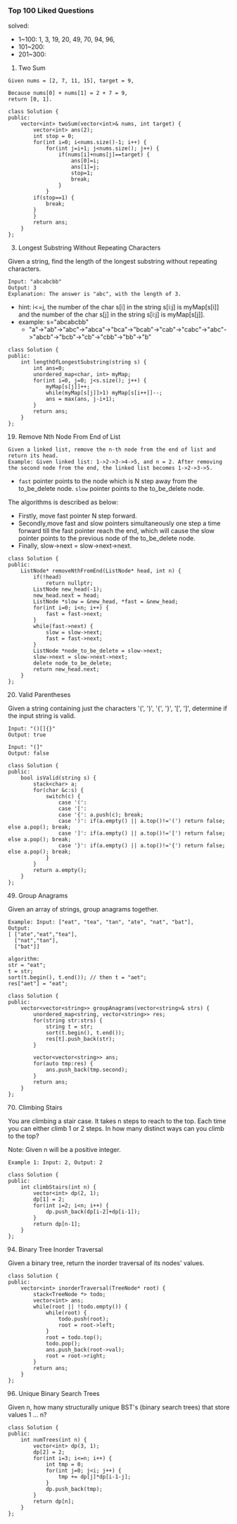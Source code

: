 ### Top 100 Liked Questions
solved: 
+ 1~100: 1, 3, 19, 20, 49, 70, 94, 96, 
+ 101~200:
+ 201~300:

1. Two Sum
```
Given nums = [2, 7, 11, 15], target = 9,

Because nums[0] + nums[1] = 2 + 7 = 9,
return [0, 1].
```
```
class Solution {
public:
    vector<int> twoSum(vector<int>& nums, int target) {
        vector<int> ans(2);
        int stop = 0;
        for(int i=0; i<nums.size()-1; i++) {
            for(int j=i+1; j<nums.size(); j++) {
                if(nums[i]+nums[j]==target) {
                    ans[0]=i;
                    ans[1]=j;
                    stop=1;
                    break;
                }
            }
        if(stop==1) {
            break;
        }
        }
        return ans;
    }
};
```
3. Longest Substring Without Repeating Characters

Given a string, find the length of the longest substring without repeating characters.
```
Input: "abcabcbb"
Output: 3 
Explanation: The answer is "abc", with the length of 3.
```
+ hint: i<=j, the number of the char s[i] in the string s[i:j] is myMap[s[i]] and the number of the char s[j] in the string s[i:j] is myMap[s[j]].
+ example: s="abcabcbb"
  + "a"->"ab"->"abc"->"abca"->"bca"->"bcab"->"cab"->"cabc"->"abc"->"abcb"->"bcb"->"cb"->"cbb"->"bb"->"b"
```
class Solution {
public:
    int lengthOfLongestSubstring(string s) {
        int ans=0;
        unordered_map<char, int> myMap;
        for(int i=0, j=0; j<s.size(); j++) {
            myMap[s[j]]++;
            while(myMap[s[j]]>1) myMap[s[i++]]--;
            ans = max(ans, j-i+1);
        }
        return ans;
    }
};
```
19. Remove Nth Node From End of List
```
Given a linked list, remove the n-th node from the end of list and return its head.
Example: Given linked list: 1->2->3->4->5, and n = 2. After removing the second node from the end, the linked list becomes 1->2->3->5.
```
+ `fast` pointer points to the node which is N step away from the to_be_delete node. `slow` pointer points to the to_be_delete node.

The algorithms is described as below:
+ Firstly, move fast pointer N step forward.
+ Secondly,move fast and slow pointers simultaneously one step a time forward till the fast pointer reach the end, which will cause the slow pointer points to the previous node of the to_be_delete node.
+ Finally, slow->next = slow->next->next.
```
class Solution {
public:
    ListNode* removeNthFromEnd(ListNode* head, int n) {
        if(!head) 
            return nullptr;
        ListNode new_head(-1);
        new_head.next = head;
        ListNode *slow = &new_head, *fast = &new_head;
        for(int i=0; i<n; i++) {
            fast = fast->next;
        }
        while(fast->next) {
            slow = slow->next;
            fast = fast->next;
        }
        ListNode *node_to_be_delete = slow->next;
        slow->next = slow->next->next;
        delete node_to_be_delete;
        return new_head.next;
    }
};
```
20. Valid Parentheses

Given a string containing just the characters '(', ')', '{', '}', '[', ']', determine if the input string is valid.
```
Input: "()[]{}"
Output: true

Input: "(]"
Output: false
```
```
class Solution {
public:
    bool isValid(string s) {
        stack<char> a;
        for(char &c:s) {
            switch(c) {
                case '(':
                case '[':
                case '{': a.push(c); break;
                case ')': if(a.empty() || a.top()!='(') return false; else a.pop(); break;
                case ']': if(a.empty() || a.top()!='[') return false; else a.pop(); break;
                case '}': if(a.empty() || a.top()!='{') return false; else a.pop(); break;
            }
        }
        return a.empty();
    }
};
```
49. Group Anagrams

Given an array of strings, group anagrams together.
```
Example: Input: ["eat", "tea", "tan", "ate", "nat", "bat"],
Output:
[ ["ate","eat","tea"],
  ["nat","tan"],
  ["bat"]]
```
```
algorithm:
str = "eat";
t = str;
sort(t.begin(), t.end()); // then t = "aet";
res["aet"] = "eat";
```
```
class Solution {
public:
    vector<vector<string>> groupAnagrams(vector<string>& strs) {
        unordered_map<string, vector<string>> res;
        for(string str:strs) {
            string t = str;
            sort(t.begin(), t.end());
            res[t].push_back(str);
        }
        
        vector<vector<string>> ans;
        for(auto tmp:res) {
            ans.push_back(tmp.second);
        }
        return ans;
    }
};
```
70. Climbing Stairs

You are climbing a stair case. It takes n steps to reach to the top. Each time you can either climb 1 or 2 steps. In how many distinct ways can you climb to the top?

Note: Given n will be a positive integer.
```
Example 1: Input: 2, Output: 2
```
```
class Solution {
public:
    int climbStairs(int n) {
        vector<int> dp(2, 1);
        dp[1] = 2;
        for(int i=2; i<n; i++) {
            dp.push_back(dp[i-2]+dp[i-1]);
        }
        return dp[n-1];
    }
};
```
94. Binary Tree Inorder Traversal

Given a binary tree, return the inorder traversal of its nodes' values.
```
class Solution {
public:
    vector<int> inorderTraversal(TreeNode* root) {
        stack<TreeNode *> todo;
        vector<int> ans;
        while(root || !todo.empty()) {
            while(root) {
                todo.push(root);
                root = root->left;
            }
            root = todo.top();
            todo.pop();
            ans.push_back(root->val);
            root = root->right;
        }
        return ans;
    }
};
```
96. Unique Binary Search Trees

Given n, how many structurally unique BST's (binary search trees) that store values 1 ... n?
```
class Solution {
public:
    int numTrees(int n) {
        vector<int> dp(3, 1);
        dp[2] = 2;
        for(int i=3; i<=n; i++) {
            int tmp = 0;
            for(int j=0; j<i; j++) {
                tmp += dp[j]*dp[i-1-j];
            }
            dp.push_back(tmp);
        }
        return dp[n];
    }
};
```
